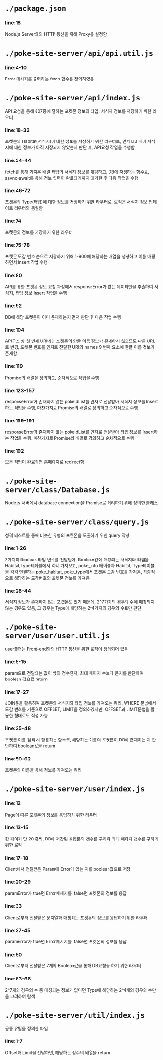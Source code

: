 # `./package.json`

### line:18
Node.js Server와의 HTTP 통신을 위해 Proxy를 설정함

# `./poke-site-server/api/api.util.js`

### line:4-10
Error 메시지를 출력하는 fetch 함수를 정의하였음

# `./poke-site-server/api/index.js`
API 요청을 통해 807종에 달하는 포켓몬 정보와 타입, 서식지 정보를 저장하기 위한 라우터

### line:18-32
포켓몬의 Habitat(서식지)에 대한 정보를 저장하기 위한 라우터로, 먼저 DB 내에 서식지에 대한 정보가 아직 저장되지 않았는지 판단 후, API요청 작업을 수행함

### line:34-44
fetch를 통해 가져온 배열 타입의 서식지 정보를 매핑하고, DB에 저장하는 함수로, async-await를 통해 정보 입력이 완료되기까지 대기한 후 다음 작업을 수행

### line:46-72
포켓몬의 Type(타입)에 대한 정보를 저장하기 위한 라우터로, 로직은 서식지 정보 업데이트 라우터와 동일함

### line:74
포켓몬의 정보를 저장하기 위한 라우터

### line:75-78
포켓몬 도감 번호 순으로 저장하기 위해 1-900에 해당하는 배열을 생성하고 이를 매핑하면서 Insert 작업 수행

### line:80
API를 통한 포켓몬 정보 요청 과정에서 responseError가 없는 데이터만을 추출하여 서식지, 타입 정보 Insert 작업을 수행

### line:92
DB에 해당 포켓몬이 이미 존재하는지 먼저 판단 후 다음 작업 수행

### line:104
API구조 상 첫 번째 URI에는 포켓몬의 한글 이름 정보가 존재하지 않으므로 다른 URL로 변경, 포켓몬 번호를 인자로 전달한 URI의 names 9 번째 요소에 한글 이름 정보가 존재함

### line:119
Promise의 배열을 정의하고, 순차적으로 작업을 수행

### line:123-157
responseError가 존재하지 않는 pokeIdList를 인자로 전달받아 서식지 정보를 Insert하는 작업을 수행, 마찬가지로 Promise의 배열로 정의하고 순차적으로 수행

### line:159-191
responseError가 존재하지 않는 pokeIdList를 인자로 전달받아 타입 정보를 Insert하는 작업을 수행, 마찬가지로 Promise의 배열로 정의하고 순차적으로 수행

### line:192
모든 작업이 완료되면 홈페이지로 redirect함

# `./poke-site-server/class/Database.js`
Node.js 서버에서 database connection을 Promise로 처리하기 위해 정의한 클래스

# `./poke-site-server/class/query.js`
성격 테스트를 통해 비슷한 유형의 포켓몬을 도출하기 위한 query 작성

### line:1-26
7가지의 Boolean 타입 변수를 전달받아, Boolean값에 매칭되는 서식지와 타입을 Habitat,Type테이블에서 각각 가져오고, poke_info 테이블과 Habitat, Type테이블을 각각 연결하는 poke_habitat, poke_type에서 포켓몬 도감 번호를 가져옴, 최종적으로 해당하는 도감번호의 포켓몬 정보를 가져옴

### line:28-44
서식지 정보가 존재하지 않는 포켓몬도 있기 때문에, 2^7가지의 경우의 수에 매칭되지 않는 경우도 있음, 그 경우는 Type에 해당하는 2^4가지의 경우의 수로만 판단

# `./poke-site-server/user/user.util.js`
user폴더는 Front-end와의 HTTP 통신을 위한 로직이 정의되어 있음

### line:5-15
param으로 전달되는 값이 양의 정수인지, 최대 페이지 수보다 큰지를 판단하여 boolean 값으로 return

### line:17-27
JOIN문을 활용하여 포켓몬의 서식지와 타입 정보를 가져오는 쿼리, WHERE 문법에서 도감 번호를 기준으로 OFFSET, LIMIT을 정의하였지만, OFFSET과 LIMIT문법을 활용한 형태로도 작성 가능

### line:35-48
포켓몬 이름 검색 시 활용하는 함수로, 해당하는 이름의 포켓몬이 DB에 존재하는 지 판단하여 boolean값을 return

### line:50-62
포켓몬의 이름을 통해 정보를 가져오는 쿼리

# `./poke-site-server/user/index.js`

### line:12
Page에 따른 포켓몬의 정보를 응답하기 위한 라우터

### line:13-15
한 페이지 당 20 종씩, DB에 저장된 포켓몬의 갯수를 구하여 최대 페이지 갯수를 구하기 위한 로직

### line:17-18
Client에서 전달받은 Param에 Error가 있는 지를 boolean값으로 저장

### line:20-29
paramError가 true면 Error메세지를, false면 포켓몬의 정보를 응답

### line:33
Client로부터 전달받은 문자열과 매칭되는 포켓몬의 정보를 응답하기 위한 라우터

### line:37-45
paramError가 true면 Error메시지를, false면 포켓몬의 정보를 응답

### line:50
Client로부터 전달받은 7개의 Boolean값을 통해 DB요청을 하기 위한 라우터

### line:63-66
2^7개의 경우의 수 중 매칭되는 정보가 없다면 Type에 해당하는 2^4개의 경우의 수만을 고려하여 탐색

# `./poke-site-server/util/index.js`
공통 유틸을 정의한 파일

### line:1-7
Offset과 Limit을 전달하면, 해당하는 정수의 배열을 return


